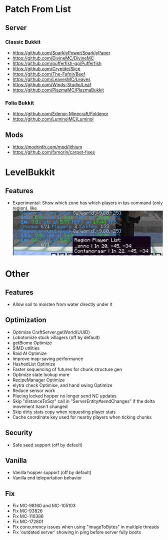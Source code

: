 # Patch From List
## Server
### Classic Bukkit
- https://github.com/SparklyPower/SparklyPaper
- https://github.com/DivineMC/DivineMC
- https://github.com/pufferfish-gg/Pufferfish
- https://github.com/Cryptite/Slice
- https://github.com/The-Fafnir/Beef
- https://github.com/LeavesMC/Leaves
- https://github.com/Winds-Studio/Leaf
- https://github.com/PlazmaMC/PlazmaBukkit

### Folia Bukkit
- https://github.com/Edenor-Minecraft/Foldenor
- https://github.com/LuminolMC/Luminol

## Mods
- https://modrinth.com/mod/lithium
- https://github.com/fxmorin/carpet-fixes

# LevelBukkit
## Features
- Experimental: Show which zone has which players in tps command (only region), like
![](public/tps-region-example.png)

# Other
## Features
- Allow soil to moisten from water directly under it

## Optimization
- Optimize CraftServer.getWorld(UUID)
- Lobotomize stuck villagers (off by default)
- getBiome Optimize
- SIMD utilities
- Raid AI Optimize
- Improve map-saving performance
- HashedList Optimize
- Faster sequencing of futures for chunk structure gen
- Optimize state lookup more
- RecipeManager Optimize
- elytra check Optimise, and hand swing Optimize
- Reduce sensor work
- Placing locked hopper no longer send NC updates
- Skip "distanceToSqr" call in "ServerEntity#sendChanges" if the delta movement hasn't changed
- Skip dirty stats copy when requesting player stats
- Cache coordinate key used for nearby players when ticking chunks

## Security
- Safe seed support (off by default)

## Vanilla
- Vanilla hopper support (off by default)
- Vanilla end teleportation behavior

## Fix
- Fix MC-98160 and MC-105103
- Fix MC-93826
- Fix MC-110386
- Fix MC-172801
- Fix concurrency issues when using "imageToBytes" in multiple threads
- Fix 'outdated server' showing in ping before server fully boots
